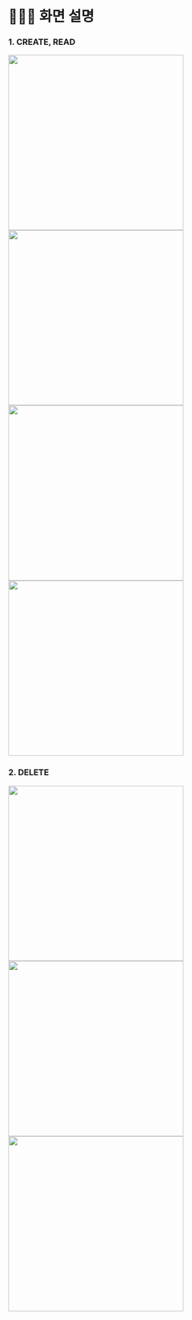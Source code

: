 # 🙋🏻‍♀️ 화면 설명
### 1. CREATE, READ

<img src="https://github.com/3rd-PARD-iOS-PART/iOS_YewonKim/blob/main/6th_hw_YewonKim/6th_hw_YewonKim/Assets.xcassets/Readme_img/Read1.png?raw=true" width="350"/>

<img src="https://github.com/3rd-PARD-iOS-PART/iOS_YewonKim/blob/main/6th_hw_YewonKim/6th_hw_YewonKim/Assets.xcassets/Readme_img/Create1.png?raw=true" width="350"/>

<img src="https://github.com/3rd-PARD-iOS-PART/iOS_YewonKim/blob/main/6th_hw_YewonKim/6th_hw_YewonKim/Assets.xcassets/Readme_img/Create2.png?raw=true" width="350"/>

<img src="https://github.com/3rd-PARD-iOS-PART/iOS_YewonKim/blob/main/6th_hw_YewonKim/6th_hw_YewonKim/Assets.xcassets/Readme_img/Read2.png?raw=true" width="350"/>

### 2. DELETE

<img src="https://github.com/3rd-PARD-iOS-PART/iOS_YewonKim/blob/main/6th_hw_YewonKim/6th_hw_YewonKim/Assets.xcassets/Readme_img/Read3.png?raw=true" width="350"/>

<img src="https://github.com/3rd-PARD-iOS-PART/iOS_YewonKim/blob/main/6th_hw_YewonKim/6th_hw_YewonKim/Assets.xcassets/Readme_img/Delete1.png?raw=true" width="350"/>

<img src="https://github.com/3rd-PARD-iOS-PART/iOS_YewonKim/blob/main/6th_hw_YewonKim/6th_hw_YewonKim/Assets.xcassets/Readme_img/Read1.png?raw=true" width="350"/>
